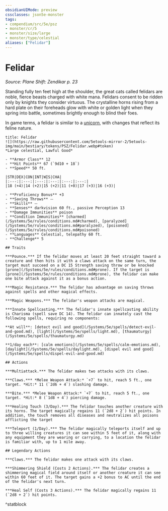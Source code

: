 ```yaml
---
obsidianUIMode: preview
cssclasses: json5e-monster
tags:
- compendium/src/5e/psz
- monster/cr/5
- monster/size/large
- monster/type/celestial
aliases: ["Felidar"]
---
```

# Felidar
*Source: Plane Shift: Zendikar p. 23*  

Standing fully ten feet high at the shoulder, the great cats called felidars are noble, fierce beasts charged with white mana. Felidars consent to be ridden only by knights they consider virtuous. The crystalline horns rising from a hard plate on their foreheads glow with white or golden light when they spring into battle, sometimes brightly enough to blind their foes.

In game terms, a felidar is similar to a [unicorn](/Systems/5e/bestiary/celestial/unicorn.md), with changes that reflect its feline nature.

```ad-statblock
title: Felidar
![](https://raw.githubusercontent.com/5etools-mirror-2/5etools-img/main/bestiary/tokens/PSZ/Felidar.webp#token)
*Large celestial, Lawful Good*

- **Armor Class** 12
- **Hit Points** 67 (`9d10 + 18`)
- **Speed** 50 ft.

|STR|DEX|CON|INT|WIS|CHA|
|:---:|:---:|:---:|:---:|:---:|:---:|
|18 (+4)|14 (+2)|15 (+2)|11 (+0)|17 (+3)|16 (+3)|

- **Proficiency Bonus** +3
- **Saving Throws** ⏤
- **Skills** ⏤
- **Senses** darkvision 60 ft., passive Perception 13
- **Damage Immunities** poison
- **Condition Immunities** [charmed](/Systems/5e/rules/conditions.md#charmed), [paralyzed](/Systems/5e/rules/conditions.md#paralyzed), [poisoned](/Systems/5e/rules/conditions.md#poisoned)
- **Languages** Celestial, telepathy 60 ft.
- **Challenge** 5

## Traits

***Pounce.*** If the felidar moves at least 20 feet straight toward a creature and then hits it with a claws attack on the same turn, the target must succeed on a DC 15 Strength saving throw or be knocked [prone](/Systems/5e/rules/conditions.md#prone). If the target is [prone](/Systems/5e/rules/conditions.md#prone), the felidar can make one bite attack against it as a bonus action.

***Magic Resistance.*** The felidar has advantage on saving throws against spells and other magical effects.

***Magic Weapons.*** The felidar's weapon attacks are magical.

***Innate Spellcasting.*** The felidar's innate spellcasting ability is Charisma (spell save DC 14). The felidar can innately cast the following spells, requiring no components:

**At will**: [detect evil and good](/Systems/5e/spells/detect-evil-and-good.md), [light](/Systems/5e/spells/light.md), [thaumaturgy](/Systems/5e/spells/thaumaturgy.md)

**1/day each**: [calm emotions](/Systems/5e/spells/calm-emotions.md), [daylight](/Systems/5e/spells/daylight.md), [dispel evil and good](/Systems/5e/spells/dispel-evil-and-good.md)

## Actions

***Multiattack.*** The felidar makes two attacks with its claws.

***Claws.*** *Melee Weapon Attack:* `+7` to hit, reach 5 ft., one target. *Hit:* 11 (`2d6 + 4`) slashing damage.

***Bite.*** *Melee Weapon Attack:* `+7` to hit, reach 5 ft., one target. *Hit:* 8 (`1d8 + 4`) piercing damage.

***Healing Touch (3/Day).*** The felidar touches another creature with its horns. The target magically regains 11 (`2d8 + 2`) hit points. In addition, the touch removes all diseases and neutralizes all poisons afflicting the target

***Teleport (1/Day).*** The felidar magically teleports itself and up to three willing creatures it can see within 5 feet of it, along with any equipment they are wearing or carrying, to a location the felidar is familiar with, up to 1 mile away.

## Legendary Actions

***Claws.*** The felidar makes one attack with its claws.

***Shimmering Shield (Costs 2 Actions).*** The felidar creates a shimmering magical field around itself or another creature it can see within 60 feet of it. The target gains a +2 bonus to AC until the end of the felidar's next turn.

***Heal Self (Costs 3 Actions).*** The felidar magically regains 11 (`2d8 + 2`) hit points.
```
^statblock